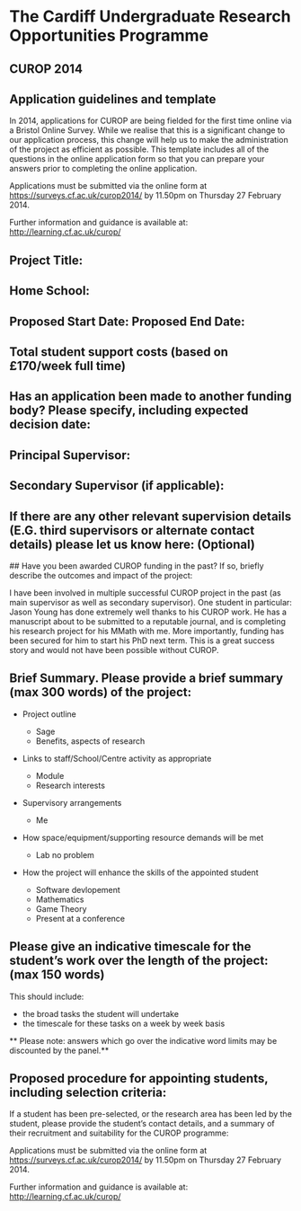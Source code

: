 ﻿# The Cardiff Undergraduate Research Opportunities Programme
## CUROP 2014
## Application guidelines and template

In 2014, applications for CUROP are being fielded for the first time online via a Bristol Online Survey.
While we realise that this is a significant change to our application process, this change will help us to make the administration of the project as efficient as possible.
This template includes all of the questions in the online application form so that you can prepare your answers prior to completing the online application.

Applications must be submitted via the online form at https://surveys.cf.ac.uk/curop2014/ by 11.50pm on Thursday 27 February 2014.

Further information and guidance is available at: http://learning.cf.ac.uk/curop/

## Project Title:

## Home School:

## Proposed Start Date:                        Proposed End Date:

## Total student support costs (based on £170/week full time)

## Has an application been made to another funding body? Please specify, including expected decision date:

## Principal Supervisor:

## Secondary Supervisor (if applicable):

## If there are any other relevant supervision details (E.G. third supervisors or alternate contact details) please let us know here:  (Optional)

## Have you been awarded CUROP funding in the past? If so, briefly describe the outcomes and impact of the project:

I have been involved in multiple successful CUROP project in the past (as main supervisor as well as secondary supervisor). One student in particular: Jason Young has done extremely well thanks to his CUROP work. He has a manuscript about to be submitted to a reputable journal, and is completing his research project for his MMath with me. More importantly, funding has been secured for him to start his PhD next term. This is a great success story and would not have been possible without CUROP.

## Brief Summary. Please provide a brief summary (max 300 words) of the project:

- Project outline

   - Sage
   - Benefits, aspects of research

- Links to staff/School/Centre activity as appropriate

   - Module
   - Research interests

- Supervisory arrangements

   - Me

- How space/equipment/supporting resource demands will be met

   - Lab no problem

- How the project will enhance the skills of the appointed student

   - Software devlopement
   - Mathematics
   - Game Theory
   - Present at a conference

## Please give an indicative timescale for the student’s work over the length of the project: (max 150 words)

This should include:

- the broad tasks the student will undertake
- the timescale for these tasks on a week by week basis

** Please note: answers which go over the indicative word limits may be discounted by the panel.**

## Proposed procedure for appointing students, including selection criteria:

If a student has been pre-selected, or the research area has been led by the student, please provide the student’s contact details, and a summary of their recruitment and suitability for the CUROP programme:

Applications must be submitted via the online form at https://surveys.cf.ac.uk/curop2014/ by 11.50pm on Thursday 27 February 2014.

Further information and guidance is available at: http://learning.cf.ac.uk/curop/
